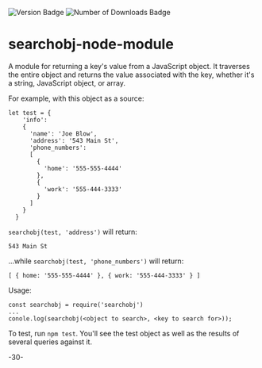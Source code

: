 ![Version Badge](https://img.shields.io/npm/v/searchobj "Version Badge")
![Number of Downloads Badge](https://img.shields.io/npm/dt/searchobj "Number of Downloads Badge")

# searchobj-node-module

A module for returning a key's value from a JavaScript object.  It traverses the entire object and returns the value associated with the key, whether it's a string, JavaScript object, or array.

For example, with this object as a source:

    let test = {
        'info':
        {
          'name': 'Joe Blow',
          'address': '543 Main St',
          'phone_numbers':
          [
            {
              'home': '555-555-4444'
            },
            {
              'work': '555-444-3333'
            }
          ]
        }
      }

`searchobj(test, 'address')` will return:

    543 Main St

...while `searchobj(test, 'phone_numbers')` will return:

    [ { home: '555-555-4444' }, { work: '555-444-3333' } ]

Usage:

    const searchobj = require('searchobj')
    ...
    conole.log(searchobj(<object to search>, <key to search for>));

To test, run `npm test`. You'll see the test object as well as the results of several queries against it.

-30-